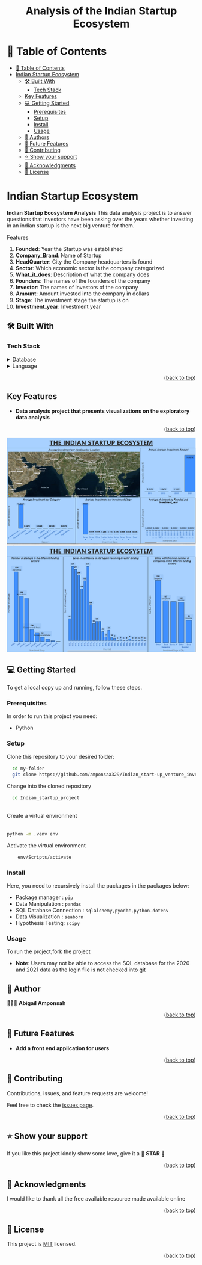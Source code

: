 <a name="readme-top"></a>

<div align="center">
  <h1><b>Analysis of the Indian Startup Ecosystem</b></h1>
</div>

<!-- TABLE OF CONTENTS -->

# 📗 Table of Contents

- [📗 Table of Contents](#-table-of-contents)
- [Indian Startup Ecosystem ](#attrition-insight-)
  - [🛠 Built With ](#-built-with-)
    - [Tech Stack ](#tech-stack-)
  - [Key Features ](#key-features-)
  - [💻 Getting Started ](#-getting-started-)
    - [Prerequisites](#prerequisites)
    - [Setup](#setup)
    - [Install](#install)
    - [Usage](#usage)
  - [👥 Authors ](#-authors-)
  - [🔭 Future Features ](#-future-features-)
  - [🤝 Contributing ](#-contributing-)
  - [⭐️ Show your support ](#️-show-your-support-)
  - [🙏 Acknowledgments ](#-acknowledgments-)
  - [📝 License ](#-license-)

<!-- PROJECT DESCRIPTION -->

# Indian Startup Ecosystem <a name="about-project"></a>

**Indian Startup Ecosystem Analysis** This data analysis project is to answer questions that investors have been asking over the years whether investing in an indian startup is the next big venture for them.

Features
1. **Founded**: Year the Startup was established
2. **Company_Brand**: Name of Startup
3. **HeadQuarter**: City the Company headquarters is found
4. **Sector**: Which economic sector is the company categorized
5. **What_it_does**: Description of what the company does
6. **Founders**: The names of the founders of the company
7. **Investor**: The names of investors of the company
8. **Amount**: Amount invested into the company in dollars
9. **Stage**: The investment stage the startup is on
10. **Investment_year**: Investment year


## 🛠 Built With <a name="built-with"></a>

### Tech Stack <a name="tech-stack"></a>

<details>
<summary>Database</summary>
  <ul>
    <li><a href="">Microsoft SQL Server</a></li>
  </ul>
</details>

<details>
<summary>Language</summary>
  <ul>
    <li><a href="">Python</a></li>
  </ul>
</details>


<p align="right">(<a href="#readme-top">back to top</a>)</p>
<!-- Features -->

## Key Features <a name="key-features"></a>

- **Data analysis project that presents visualizations on the exploratory data analysis**

<p align="right">(<a href="#readme-top">back to top</a>)</p>


<img src="images\PowerBI_1.png" alt="Alt text" title="Optional title">



<img src="images\powerbi_2.png" alt="Alt text" title="Optional title">




<!-- GETTING STARTED -->

## 💻 Getting Started <a name="getting-started"></a>


To get a local copy up and running, follow these steps.

### Prerequisites

In order to run this project you need:

- Python


### Setup

Clone this repository to your desired folder:


```sh
  cd my-folder
  git clone https://github.com/amponsaa329/Indian_start-up_venture_investment_data_analysis
```

Change into the cloned repository

```sh
  cd Indian_startup_project
  
```

Create a virtual environment

```sh

python -m .venv env

```

Activate the virtual environment

```sh
    env/Scripts/activate
```


### Install

Here, you need to recursively install the packages in the packages below:

- Package manager : ```pip```
- Data Manipulation : ```pandas``` 
- SQL Database Connection : ```sqlalchemy,pyodbc,python-dotenv```
- Data Visualization : ```seaborn```
- Hypothesis Testing: ```scipy```

### Usage

To run the project,fork the project 

- **Note**: Users may not be able to access the SQL database for the 2020 and 2021 data as the login file is not checked into git

<!-- AUTHORS -->

## 👥 Author <a name="authors"></a>

🕵🏽‍♀️ **Abigail Amponsah**



<p align="right">(<a href="#readme-top">back to top</a>)</p>

<!-- FUTURE FEATURES -->

## 🔭 Future Features <a name="future-features"></a>


- **Add a front end application for users**
  
  
<p align="right">(<a href="#readme-top">back to top</a>)</p>

<!-- CONTRIBUTING -->

## 🤝 Contributing <a name="contributing"></a>

Contributions, issues, and feature requests are welcome!

Feel free to check the [issues page](../../issues/).

<p align="right">(<a href="#readme-top">back to top</a>)</p>

<!-- SUPPORT -->

## ⭐️ Show your support <a name="support"></a>

If you like this project kindly show some love, give it a 🌟 **STAR** 🌟

<p align="right">(<a href="#readme-top">back to top</a>)</p>

<!-- ACKNOWLEDGEMENTS -->

## 🙏 Acknowledgments <a name="acknowledgements"></a>

I would like to thank all the free available resource made available online

<p align="right">(<a href="#readme-top">back to top</a>)</p>

<!-- LICENSE -->

## 📝 License <a name="license"></a>

This project is [MIT](./LICENSE) licensed.

<p align="right">(<a href="#readme-top">back to top</a>)</p>


